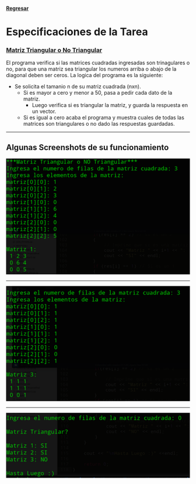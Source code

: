 #### [Regresar](../../README.md)
# Especificaciones de la Tarea
### [Matriz Triangular o No Triangular](./CodigoFuente/Triangular.cpp)
El programa verifica si las matrices cuadradas ingresadas son trinagulares o no, para que una matriz sea triangular los numeros arriba o abajo de la diagonal deben ser ceros. La logica del programa es la siguiente:

- Se solicita el tamanio n de su matriz cuadrada (nxn).
    + Si es mayor a cero y menor a 50, pasa a pedir cada dato de la matriz.
        * Luego verifica si es triangular la matriz, y guarda la respuesta en un vector.
    + Si es igual a cero acaba el programa y muestra cuales de todas las matrices son triangulares o no dado las respuestas guardadas.

---
## Algunas Screenshots de su funcionamiento
![S2](Screenshots/2.png)

---
![S4](Screenshots/4.png)

---
![S5](Screenshots/5.png)